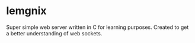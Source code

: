 # lemgnix

Super simple web server written in C for learning purposes. Created to get a better understanding of web sockets.
